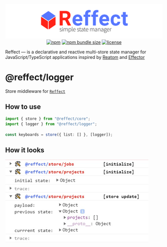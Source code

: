<div align="center">

[![reffect logo](https://raw.githubusercontent.com/acacode/reffect/master/assets/reffect.png)](https://github.com/acacode/reffect)  
[![npm](https://img.shields.io/npm/v/@reffect/logger?style=flat-square&color=blue)](https://www.npmjs.com/package/@reffect/logger)
[![npm bundle size](https://img.shields.io/bundlephobia/minzip/@reffect/logger?style=flat-square&color=blue)](https://bundlephobia.com/result?p=@reffect/logger)
[![license](https://img.shields.io/github/license/acacode/reffect?style=flat-square&color=blue)](https://github.com/acacode/reffect)

<div align="left">

Reffect — is a declarative and reactive multi-store state manager for JavaScript/TypeScript applications inspired by [Reatom](https://github.com/artalar/reatom) and [Effector](https://github.com/zerobias/effector)

# @reffect/logger

Store middleware for [`Reffect`](https://github.com/acacode/reffect)

## How to use

```ts
import { store } from "@reffect/core";
import { logger } from "@reffect/logger";

const keyboards = store({ list: [] }, [logger]);
```

## How it looks

![example-image](./assets/logger-example.jpg)
